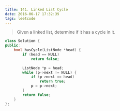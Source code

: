 ```yaml
---
title: 141. Linked List Cycle
date: 2016-06-17 17:32:39
tags: leetcode
---
```


>Given a linked list, determine if it has a cycle in it.

```c++
class Solution {
public:
    bool hasCycle(ListNode *head) {
        if (head == NULL)
            return false;
        
        ListNode *p = head;
        while (p->next != NULL) {
            if (p->next == head)
                return true;
            p = p->next;
        }
        return false;
    }
};
```
